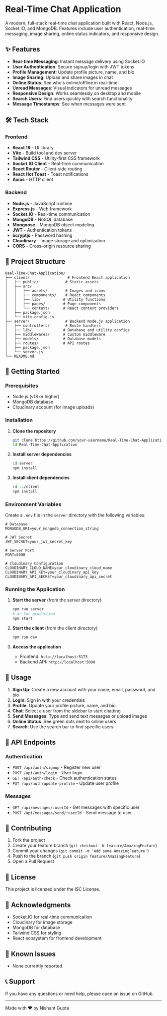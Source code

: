 # Real-Time Chat Application

A modern, full-stack real-time chat application built with React, Node.js, Socket.IO, and MongoDB. Features include user authentication, real-time messaging, image sharing, online status indicators, and responsive design.

## ✨ Features

- **Real-time Messaging**: Instant message delivery using Socket.IO
- **User Authentication**: Secure signup/login with JWT tokens
- **Profile Management**: Update profile picture, name, and bio
- **Image Sharing**: Upload and share images in chat
- **Online Status**: See who's online/offline in real-time
- **Unread Messages**: Visual indicators for unread messages
- **Responsive Design**: Works seamlessly on desktop and mobile
- **Search Users**: Find users quickly with search functionality
- **Message Timestamps**: See when messages were sent

## 🛠️ Tech Stack

### Frontend
- **React 19** - UI library
- **Vite** - Build tool and dev server
- **Tailwind CSS** - Utility-first CSS framework
- **Socket.IO Client** - Real-time communication
- **React Router** - Client-side routing
- **React Hot Toast** - Toast notifications
- **Axios** - HTTP client

### Backend
- **Node.js** - JavaScript runtime
- **Express.js** - Web framework
- **Socket.IO** - Real-time communication
- **MongoDB** - NoSQL database
- **Mongoose** - MongoDB object modeling
- **JWT** - Authentication tokens
- **bcryptjs** - Password hashing
- **Cloudinary** - Image storage and optimization
- **CORS** - Cross-origin resource sharing

## 📁 Project Structure

```
Real-Time-Chat-Application/
├── client/                 # Frontend React application
│   ├── public/            # Static assets
│   ├── src/
│   │   ├── assets/        # Images and icons
│   │   ├── components/    # React components
│   │   ├── lib/          # Utility functions
│   │   ├── pages/        # Page components
│   │   └── context/      # React context providers
│   ├── package.json
│   └── vite.config.js
├── server/                # Backend Node.js application
│   ├── controllers/       # Route handlers
│   ├── lib/              # Database and utility configs
│   ├── middlewares/      # Custom middleware
│   ├── models/           # Database models
│   ├── routes/           # API routes
│   ├── package.json
│   └── server.js
└── README.md
```

## 🚀 Getting Started

### Prerequisites

- Node.js (v18 or higher)
- MongoDB database
- Cloudinary account (for image uploads)

### Installation

1. **Clone the repository**
   ```bash
   git clone https://github.com/your-username/Real-Time-Chat-Application.git
   cd Real-Time-Chat-Application
   ```

2. **Install server dependencies**
   ```bash
   cd server
   npm install
   ```

3. **Install client dependencies**
   ```bash
   cd ../client
   npm install
   ```

### Environment Variables

Create a `.env` file in the `server` directory with the following variables:

```env
# Database
MONGODB_URI=your_mongodb_connection_string

# JWT Secret
JWT_SECRET=your_jwt_secret_key

# Server Port
PORT=5000

# Cloudinary Configuration
CLOUDINARY_CLOUD_NAME=your_cloudinary_cloud_name
CLOUDINARY_API_KEY=your_cloudinary_api_key
CLOUDINARY_API_SECRET=your_cloudinary_api_secret
```

### Running the Application

1. **Start the server** (from the server directory)
   ```bash
   npm run server
   # or for production
   npm start
   ```

2. **Start the client** (from the client directory)
   ```bash
   npm run dev
   ```

3. **Access the application**
   - Frontend: `http://localhost:5173`
   - Backend API: `http://localhost:5000`

## 📱 Usage

1. **Sign Up**: Create a new account with your name, email, password, and bio
2. **Login**: Sign in with your credentials
3. **Profile**: Update your profile picture, name, and bio
4. **Chat**: Select a user from the sidebar to start chatting
5. **Send Messages**: Type and send text messages or upload images
6. **Online Status**: See green dots next to online users
7. **Search**: Use the search bar to find specific users

## 🔧 API Endpoints

### Authentication
- `POST /api/auth/signup` - Register new user
- `POST /api/auth/login` - User login
- `GET /api/auth/check` - Check authentication status
- `PUT /api/auth/update-profile` - Update user profile

### Messages
- `GET /api/messages/:userId` - Get messages with specific user
- `POST /api/messages/send/:userId` - Send message to user

## 🤝 Contributing

1. Fork the project
2. Create your feature branch (`git checkout -b feature/AmazingFeature`)
3. Commit your changes (`git commit -m 'Add some AmazingFeature'`)
4. Push to the branch (`git push origin feature/AmazingFeature`)
5. Open a Pull Request

## 📝 License

This project is licensed under the ISC License.

## 🙏 Acknowledgments

- Socket.IO for real-time communication
- Cloudinary for image storage
- MongoDB for database
- Tailwind CSS for styling
- React ecosystem for frontend development

## 🐛 Known Issues

- None currently reported

## 📞 Support

If you have any questions or need help, please open an issue on GitHub.

---

Made with ❤️ by Nishant Gupta